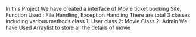 In this Project We have created a interface of Movie ticket booking Site,
Function Used : File Handling, Exception Handling
There are total 3 classes including various methods
class 1: User 
class 2: Movie
Class 2: Admin
We have Used Arraylist to store all the details of movie
